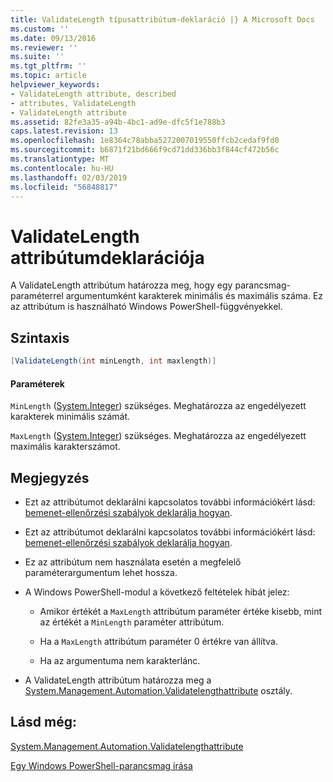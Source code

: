 ```yaml
---
title: ValidateLength típusattribútum-deklaráció |} A Microsoft Docs
ms.custom: ''
ms.date: 09/13/2016
ms.reviewer: ''
ms.suite: ''
ms.tgt_pltfrm: ''
ms.topic: article
helpviewer_keywords:
- ValidateLength attribute, described
- attributes, ValidateLength
- ValidateLength attribute
ms.assetid: 82fe3a35-a94b-4bc1-ad9e-dfc5f1e788b3
caps.latest.revision: 13
ms.openlocfilehash: 1e8364c78abba5272007019550ffcb2cedaf9fd0
ms.sourcegitcommit: b6871f21bd666f9cd71dd336bb3f844cf472b56c
ms.translationtype: MT
ms.contentlocale: hu-HU
ms.lasthandoff: 02/03/2019
ms.locfileid: "56848817"
---
```

# <a name="validatelength-attribute-declaration"></a>ValidateLength attribútumdeklarációja

A ValidateLength attribútum határozza meg, hogy egy parancsmag-paraméterrel argumentumként karakterek minimális és maximális száma. Ez az attribútum is használható Windows PowerShell-függvényekkel.

## <a name="syntax"></a>Szintaxis

```csharp
[ValidateLength(int minLength, int maxlength)]
```

#### <a name="parameters"></a>Paraméterek

`MinLength` ([System.Integer](/dotnet/api/System.Integer)) szükséges. Meghatározza az engedélyezett karakterek minimális számát.

`MaxLength` ([System.Integer](/dotnet/api/System.Integer)) szükséges. Meghatározza az engedélyezett maximális karakterszámot.

## <a name="remarks"></a>Megjegyzés

- Ezt az attribútumot deklarálni kapcsolatos további információkért lásd: [bemenet-ellenőrzési szabályok deklarálja hogyan](http://msdn.microsoft.com/en-us/544c2100-62ba-4be4-b2a2-cc0d4e4fc45b).
- Ezt az attribútumot deklarálni kapcsolatos további információkért lásd: [bemenet-ellenőrzési szabályok deklarálja hogyan](http://msdn.microsoft.com/en-us/544c2100-62ba-4be4-b2a2-cc0d4e4fc45b).

- Ez az attribútum nem használata esetén a megfelelő paraméterargumentum lehet hossza.

- A Windows PowerShell-modul a következő feltételek hibát jelez:

    - Amikor értékét a `MaxLength` attribútum paraméter értéke kisebb, mint az értékét a `MinLength` paraméter attribútum.

    - Ha a `MaxLength` attribútum paraméter 0 értékre van állítva.

    - Ha az argumentuma nem karakterlánc.

- A ValidateLength attribútum határozza meg a [System.Management.Automation.Validatelengthattribute](/dotnet/api/System.Management.Automation.ValidateLengthAttribute) osztály.

## <a name="see-also"></a>Lásd még:

[System.Management.Automation.Validatelengthattribute](/dotnet/api/System.Management.Automation.ValidateLengthAttribute)

[Egy Windows PowerShell-parancsmag írása](./writing-a-windows-powershell-cmdlet.md)
